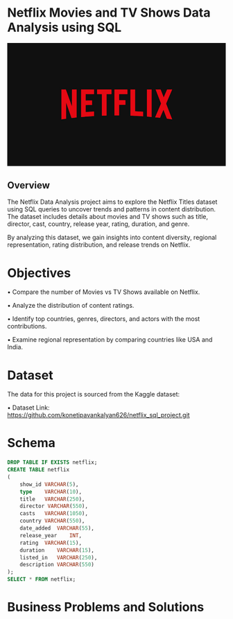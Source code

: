 # Netflix Movies and TV Shows Data Analysis using SQL

![Netflix Logo](https://github.com/konetipavankalyan626/netflix_sql_project/blob/main/netflix.jpg)

## Overview

The Netflix Data Analysis project aims to explore the Netflix Titles dataset using SQL queries to uncover trends and patterns in content distribution. The dataset includes details about movies and TV shows such as title, director, cast, country, release year, rating, duration, and genre.

By analyzing this dataset, we gain insights into content diversity, regional representation, rating distribution, and release trends on Netflix.

# Objectives

• Compare the number of Movies vs TV Shows available on Netflix.

• Analyze the distribution of content ratings.

• Identify top countries, genres, directors, and actors with the most contributions.

• Examine regional representation by comparing countries like USA and India.

# Dataset

The data for this project is sourced from the Kaggle dataset:

• Dataset Link: https://github.com/konetipavankalyan626/netflix_sql_project.git

# Schema

```sql
DROP TABLE IF EXISTS netflix;
CREATE TABLE netflix
(
	show_id	VARCHAR(5),
	type    VARCHAR(10),
	title	VARCHAR(250),
	director VARCHAR(550),
	casts	VARCHAR(1050),
	country	VARCHAR(550),
	date_added	VARCHAR(55),
	release_year	INT,
	rating	VARCHAR(15),
	duration	VARCHAR(15),
	listed_in	VARCHAR(250),
	description VARCHAR(550)
);
SELECT * FROM netflix;
```
# Business Problems and Solutions

```sql





	
	
	
